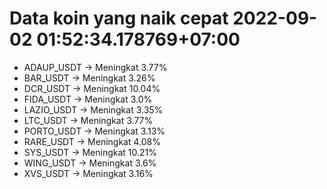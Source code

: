 # Data koin yang naik cepat 2022-09-02 01:52:34.178769+07:00

* ADAUP_USDT -> Meningkat 3.77%
* BAR_USDT -> Meningkat 3.26%
* DCR_USDT -> Meningkat 10.04%
* FIDA_USDT -> Meningkat 3.0%
* LAZIO_USDT -> Meningkat 3.35%
* LTC_USDT -> Meningkat 3.77%
* PORTO_USDT -> Meningkat 3.13%
* RARE_USDT -> Meningkat 4.08%
* SYS_USDT -> Meningkat 10.21%
* WING_USDT -> Meningkat 3.6%
* XVS_USDT -> Meningkat 3.16%
